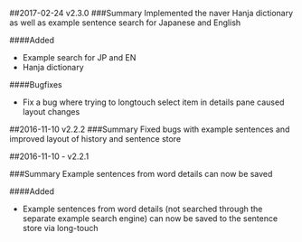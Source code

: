 ##2017-02-24 v2.3.0
###Summary
Implemented the naver Hanja dictionary as well as example sentence search for Japanese and English

####Added
 - Example search for JP and EN
 - Hanja dictionary
 
####Bugfixes
 - Fix a bug where trying to longtouch select item in details pane caused layout changes

##2016-11-10 v2.2.2
###Summary
Fixed bugs with example sentences and improved layout of history and sentence store

##2016-11-10 - v2.2.1

###Summary
Example sentences from word details can now be saved

####Added
 - Example sentences from word details (not searched through the separate example search engine) can now be saved to the sentence store via long-touch